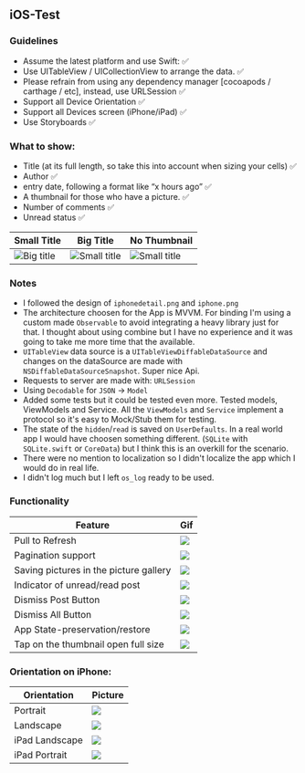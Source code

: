 ## iOS-Test

### Guidelines

- Assume the latest platform and use Swift: ✅
- Use UITableView / UICollectionView to arrange the data. ✅
- Please refrain from using any dependency manager [cocoapods / carthage / etc], instead, use URLSession ✅
- Support all Device Orientation ✅
- Support all Devices screen (iPhone/iPad) ✅
- Use Storyboards ✅

### What to show:

- Title (at its full length, so take this into account when sizing your cells) ✅
- Author ✅
- entry date, following a format like “x hours ago” ✅
- A thumbnail for those who have a picture. ✅
- Number of comments ✅
- Unread status ✅

| Small Title | Big Title | No Thumbnail |
|-------------|-----------|--------------|
|![Big title](readme-images/small-title.png)|![Small title](readme-images/big-title.png)|![Small title](readme-images/no-thumbnail.png)|


### Notes

- I followed the design of `iphonedetail.png` and `iphone.png`
- The architecture choosen for the App is MVVM. For binding I'm using a custom made `Observable` to avoid integrating a heavy library just for that. I thought about using combine but I have no experience and it was going to take me more time that the available.
- `UITableView` data source is a `UITableViewDiffableDataSource` and changes on the dataSource are made with `NSDiffableDataSourceSnapshot`. Super nice Api.
- Requests to server are made with: `URLSession`
- Using `Decodable` for `JSON` -> `Model`
- Added some tests but it could be tested even more. Tested models, ViewModels and Service. All the `ViewModels` and `Service` implement a protocol so it's easy to Mock/Stub them for testing.
- The state of the `hidden`/`read` is saved on `UserDefaults`. In a real world app I would have choosen something different. (`SQLite` with `SQLite.swift` or `CoreData`) but I think this is an overkill for the scenario.
- There were no mention to localization so I didn't localize the app which I would do in real life.
- I didn't log much but I left `os_log` ready to be used.


### Functionality
	
| Feature | Gif |
|-------------|-----------|
| Pull to Refresh | ![](readme-images/pull-to-refresh.gif) |
| Pagination support | ![](readme-images/pagination-support.gif)|
| Saving pictures in the picture gallery | ![](readme-images/save-image.gif)|
| Indicator of unread/read post | ![](readme-images/unread-read.gif)|
| Dismiss Post Button | ![](readme-images/dismiss.gif) |
| Dismiss All Button | ![](readme-images/dismiss-all.gif)|
| App State-preservation/restore | ![](readme-images/state.gif)|
| Tap on the thumbnail open full size| ![](readme-images/full-size.gif)|
		

### Orientation on iPhone:

| Orientation | Picture |
|-------------|-----------|
| Portrait | ![](readme-images/portrait.png) |
| Landscape | ![](readme-images/landscape.png)|
| iPad Landscape | ![](readme-images/ipad-landscape.png)|
| iPad Portrait | ![](readme-images/ipad-portrait.png)|
